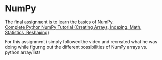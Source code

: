 # NumPy

The final assignment is to learn the basics of NumPy.  
[Complete Python NumPy Tutorial (Creating Arrays, Indexing, Math, Statistics, Reshaping)](https://youtu.be/GB9ByFAIAH4)

For this assignment i simply followed the video and recreated what he was doing while figuring out the different possibilities of NumPy arrays vs. python array/lists
